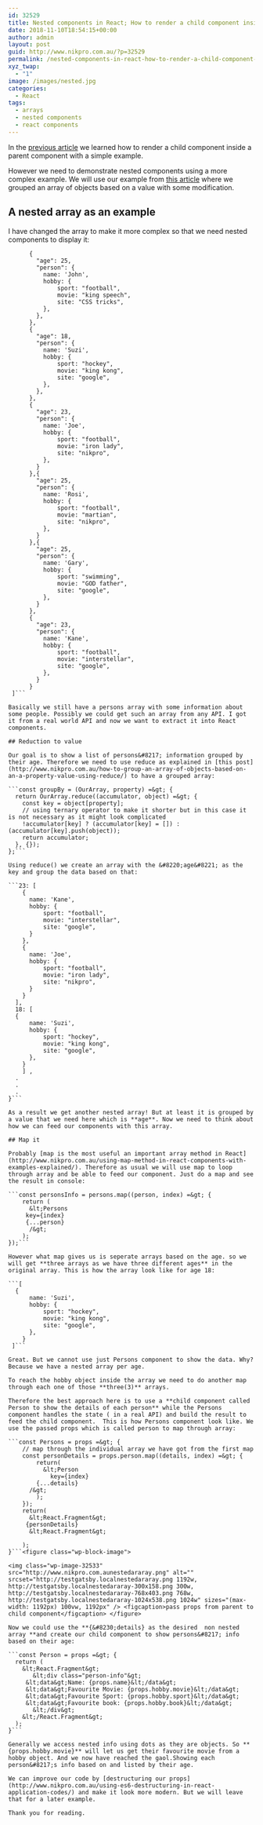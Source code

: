 ```yaml
---
id: 32529
title: Nested components in React; How to render a child component inside a parent component:Part 2”
date: 2018-11-10T18:54:15+00:00
author: admin
layout: post
guid: http://www.nikpro.com.au/?p=32529
permalink: /nested-components-in-react-how-to-render-a-child-component-inside-a-parent-componentpart-2/
xyz_twap:
  - "1"
image: /images/nested.jpg
categories:
  - React
tags:
  - arrays
  - nested components
  - react components
---
```

In the [previous article](http://www.nikpro.com.au/nested-components-in-react-how-to-render-a-child-component-inside-a-parent-componentpart-1/) we learned how to render a child component inside a parent component with a simple example.

However we need to demonstrate nested components using a more complex example. We will use our example from [this article](http://www.nikpro.com.au/how-to-group-an-array-of-objects-based-on-an-a-property-value-using-reduce/) where we grouped an array of objects based on a value with some modification.

## A nested array as an example

I have changed the array to make it more complex so that we need nested components to display it:

```const persons = [
      {
        "age": 25,
        "person": {
          name: 'John',
          hobby: {
              sport: "football",
              movie: "king speech",
              site: "CSS tricks",
          },
        },
      },
      {
        "age": 18,
        "person": {
          name: 'Suzi',
          hobby: {
              sport: "hockey",
              movie: "king kong",
              site: "google",
          },
        },
      },
      {
        "age": 23,
        "person": {
          name: 'Joe',
          hobby: {
              sport: "football",
              movie: "iron lady",
              site: "nikpro",
          },
        }
      },{
        "age": 25,
        "person": {
          name: 'Rosi',
          hobby: {
              sport: "football",
              movie: "martian",
              site: "nikpro",
          },
        }
      },{
        "age": 25,
        "person": {
          name: 'Gary',
          hobby: {
              sport: "swimming",
              movie: "GOD father",
              site: "google",
          },
        }
      },
      {
        "age": 23,
        "person": {
          name: 'Kane',
          hobby: {
              sport: "football",
              movie: "interstellar",
              site: "google",
          },
        }
      }
 ]```

Basically we still have a persons array with some information about some people. Possibly we could get such an array from any API. I got it from a real world API and now we want to extract it into React components.

## Reduction to value

Our goal is to show a list of persons&#8217; information grouped by their age. Therefore we need to use reduce as explained in [this post](http://www.nikpro.com.au/how-to-group-an-array-of-objects-based-on-an-a-property-value-using-reduce/) to have a grouped array:

```const groupBy = (OurArray, property) =&gt; {
  return OurArray.reduce((accumulator, object) =&gt; {
    const key = object[property];
    // using ternary operator to make it shorter but in this case it   is not necessary as it might look complicated
    !accumulator[key] ? (accumulator[key] = []) : (accumulator[key].push(object));
    return accumulator;
  }, {});
};```

Using reduce() we create an array with the &#8220;age&#8221; as the key and group the data based on that:

```23: [
    {
      name: 'Kane',
      hobby: {
          sport: "football",
          movie: "interstellar",
          site: "google",
      }
    }, 
    {
      name: 'Joe',
      hobby: {
          sport: "football",
          movie: "iron lady",
          site: "nikpro",
      }
    }
  ], 
  18: [
  {
      name: 'Suzi',
      hobby: {
          sport: "hockey",
          movie: "king kong",
          site: "google",
      },
    }
    ] ,
  .
  .
  .
}```

As a result we get another nested array! But at least it is grouped by a value that we need here which is **age**. Now we need to think about how we can feed our components with this array.

## Map it 

Probably [map is the most useful an important array method in React](http://www.nikpro.com.au/using-map-method-in-react-components-with-examples-explained/). Therefore as usual we will use map to loop through array and be able to feed our component. Just do a map and see the result in console:

```const personsInfo = persons.map((person, index) =&gt; {
    return (
      &lt;Persons
	 key={index}
	 {...person}
      /&gt;
    );
});```

However what map gives us is seperate arrays based on the age. so we will get **three arrays as we have three different ages** in the original array. This is how the array look like for age 18:

```[
  {
      name: 'Suzi',
      hobby: {
          sport: "hockey",
          movie: "king kong",
          site: "google",
      },
    }
 ]```

Great. But we cannot use just Persons component to show the data. Why? Because we have a nested array per age.

To reach the hobby object inside the array we need to do another map through each one of those **three(3)** arrays.

Therefore the best approach here is to use a **child component called Person to show the details of each person** while the Persons component handles the state ( in a real API) and build the result to feed the child component.  This is how Persons component look like. We use the passed props which is called person to map through array:

```const Persons = props =&gt; {
    // map through the individual array we have got from the first map
    const personDetails = props.person.map((details, index) =&gt; {
        return(
          &lt;Person
            key={index}
	    {...details}
	  /&gt;
        );
    });
    return(
      &lt;React.Fragment&gt;
	 {personDetails}
      &lt;React.Fragment&gt;	
    
    );
}```<figure class="wp-block-image">

<img class="wp-image-32533" src="http://www.nikpro.com.aunestedararay.png" alt="" srcset="http://testgatsby.localnestedararay.png 1192w, http://testgatsby.localnestedararay-300x158.png 300w, http://testgatsby.localnestedararay-768x403.png 768w, http://testgatsby.localnestedararay-1024x538.png 1024w" sizes="(max-width: 1192px) 100vw, 1192px" /> <figcaption>pass props from parent to child component</figcaption> </figure> 

Now we could use the **{&#8230;details} as the desired  non nested array **and create our child component to show persons&#8217; info based on their age:

```const Person = props =&gt; {
  return (
    &lt;React.Fragment&gt;
       &lt;div class="person-info"&gt;
	 &lt;data&gt;Name: {props.name}&lt;/data&gt;
	 &lt;data&gt;Favourite Movie: {props.hobby.movie}&lt;/data&gt;
	 &lt;data&gt;Favourite Sport: {props.hobby.sport}&lt;/data&gt;
	 &lt;data&gt;Favourite book: {props.hobby.book}&lt;/data&gt;
       &lt;/div&gt;
    &lt;/React.Fragment&gt;
  );
}```

Generally we access nested info using dots as they are objects. So **{props.hobby.movie}** will let us get their favourite movie from a hobby object. And we now have reached the gaol.Showing each person&#8217;s info based on and listed by their age.

We can improve our code by [destructuring our props](http://www.nikpro.com.au/using-es6-destructuring-in-react-application-codes/) and make it look more modern. But we will leave that for a later example. 

Thank you for reading.